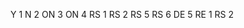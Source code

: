 <?xml version="1.0" encoding="UTF-8"?>
<Study xmlns:xsi="http://www.w3.org/2001/XMLSchema-instance" EDCStudyID="ABC101-101"
      EDCStudyVersion="ABC101-101_001" System="Rave" IMPACTMonitoringDocCode="10.2.1"
      IMPACTStudyID="111111" InFormAdapterURL="">
      <VisitDesign>
            <Visit IMPACTVisitID="SCREEN" EDCVisitID="SCREEN" Repeating="N">
                  <Attribute IMPACTAttributeID="ActualVisitDate" EDCAttributeID="SV.SVDAT" />
            </Visit>
            <Visit IMPACTVisitID="DUMENR" EDCVisitID="W1D1" Repeating="N">
                  <Attribute IMPACTAttributeID="ActualVisitDate" EDCAttributeID="SV.SVDAT" />
            </Visit>
            <Visit IMPACTVisitID="W1D1" EDCVisitID="W1D1" Repeating="N">
                  <Attribute IMPACTAttributeID="ActualVisitDate" EDCAttributeID="SV.SVDAT" />
            </Visit>
            <Visit IMPACTVisitID="W001D2" EDCVisitID="W1D2" Repeating="N">
                  <Attribute IMPACTAttributeID="ActualVisitDate" EDCAttributeID="SV.SVDAT" />
            </Visit>
            <Visit IMPACTVisitID="W001D3" EDCVisitID="W1D3" Repeating="N">
                  <Attribute IMPACTAttributeID="ActualVisitDate" EDCAttributeID="SV.SVDAT" />
            </Visit>
            <Visit IMPACTVisitID="W002D1" EDCVisitID="W2D1" Repeating="N">
                  <Attribute IMPACTAttributeID="ActualVisitDate" EDCAttributeID="SV.SVDAT" />
            </Visit>
            <Visit IMPACTVisitID="W004D1" EDCVisitID="W4D1" Repeating="N">
                  <Attribute IMPACTAttributeID="ActualVisitDate" EDCAttributeID="SV.SVDAT" />
            </Visit>
            <Visit IMPACTVisitID="W004D2" EDCVisitID="W4D2" Repeating="N">
                  <Attribute IMPACTAttributeID="ActualVisitDate" EDCAttributeID="SV.SVDAT" />
            </Visit>
            <Visit IMPACTVisitID="W004D3" EDCVisitID="W4D3" Repeating="N">
                  <Attribute IMPACTAttributeID="ActualVisitDate" EDCAttributeID="SV.SVDAT" />
            </Visit>
            <Visit IMPACTVisitID="W005D1A" EDCVisitID="W5D1A" Repeating="N">
                  <Attribute IMPACTAttributeID="ActualVisitDate" EDCAttributeID="SV.SVDAT" />
            </Visit>
            <Visit IMPACTVisitID="W005D1D" EDCVisitID="W5D1D" Repeating="N">
                  <Attribute IMPACTAttributeID="ActualVisitDate" EDCAttributeID="SV.SVDAT" />
            </Visit>
            <Visit IMPACTVisitID="W007D1" EDCVisitID="W7D1" Repeating="N">
                  <Attribute IMPACTAttributeID="ActualVisitDate" EDCAttributeID="SV.SVDAT" />
            </Visit>
            <Visit IMPACTVisitID="W007D2" EDCVisitID="W7D2" Repeating="N">
                  <Attribute IMPACTAttributeID="ActualVisitDate" EDCAttributeID="SV.SVDAT" />
            </Visit>
            <Visit IMPACTVisitID="W007D3" EDCVisitID="W7D3" Repeating="N">
                  <Attribute IMPACTAttributeID="ActualVisitDate" EDCAttributeID="SV.SVDAT" />
            </Visit>
            <Visit IMPACTVisitID="W008D1A" EDCVisitID="W8D1A" Repeating="N">
                  <Attribute IMPACTAttributeID="ActualVisitDate" EDCAttributeID="SV.SVDAT" />
            </Visit>
            <Visit IMPACTVisitID="W008D1D" EDCVisitID="W8D1D" Repeating="N">
                  <Attribute IMPACTAttributeID="ActualVisitDate" EDCAttributeID="SV.SVDAT" />
            </Visit>
            <Visit IMPACTVisitID="W010D1" EDCVisitID="W10D1" Repeating="N">
                  <Attribute IMPACTAttributeID="ActualVisitDate" EDCAttributeID="SV.SVDAT" />
            </Visit>
            <Visit IMPACTVisitID="W010D2" EDCVisitID="W10D2" Repeating="N">
                  <Attribute IMPACTAttributeID="ActualVisitDate" EDCAttributeID="SV.SVDAT" />
            </Visit>
            <Visit IMPACTVisitID="W010D3" EDCVisitID="W10D3" Repeating="N">
                  <Attribute IMPACTAttributeID="ActualVisitDate" EDCAttributeID="SV.SVDAT" />
            </Visit>
            <Visit IMPACTVisitID="W011D1A" EDCVisitID="W11D1A" Repeating="N">
                  <Attribute IMPACTAttributeID="ActualVisitDate" EDCAttributeID="SV.SVDAT" />
            </Visit>
            <Visit IMPACTVisitID="W011D1D" EDCVisitID="W11D1D" Repeating="N">
                  <Attribute IMPACTAttributeID="ActualVisitDate" EDCAttributeID="SV.SVDAT" />
            </Visit>
            <Visit IMPACTVisitID="W013D1A" EDCVisitID="W13D1A" Repeating="N">
                  <Attribute IMPACTAttributeID="ActualVisitDate" EDCAttributeID="SV.SVDAT" />
            </Visit>
            <Visit IMPACTVisitID="W014D1A" EDCVisitID="W14D1" Repeating="N">
                  <Attribute IMPACTAttributeID="ActualVisitDate" EDCAttributeID="SV.SVDAT" />
            </Visit>
            <Visit IMPACTVisitID="W015D1D" EDCVisitID="W15D1D" Repeating="N">
                  <Attribute IMPACTAttributeID="ActualVisitDate" EDCAttributeID="SV.SVDAT" />
            </Visit>
            <Visit IMPACTVisitID="W017D1A" EDCVisitID="W17D1A" Repeating="N">
                  <Attribute IMPACTAttributeID="ActualVisitDate" EDCAttributeID="SV.SVDAT" />
            </Visit>
            <Visit IMPACTVisitID="W018D1A" EDCVisitID="W18D1" Repeating="N">
                  <Attribute IMPACTAttributeID="ActualVisitDate" EDCAttributeID="SV.SVDAT" />
            </Visit>
            <Visit IMPACTVisitID="W019D1D" EDCVisitID="W19D1D" Repeating="N">
                  <Attribute IMPACTAttributeID="ActualVisitDate" EDCAttributeID="SV.SVDAT" />
            </Visit>
            <Visit IMPACTVisitID="W021D1A" EDCVisitID="W21D1A" Repeating="N">
                  <Attribute IMPACTAttributeID="ActualVisitDate" EDCAttributeID="SV.SVDAT" />
            </Visit>
            <Visit IMPACTVisitID="W022D1A" EDCVisitID="W22D1" Repeating="N">
                  <Attribute IMPACTAttributeID="ActualVisitDate" EDCAttributeID="SV.SVDAT" />
            </Visit>
            <Visit IMPACTVisitID="W023D1D" EDCVisitID="W23D1D" Repeating="N">
                  <Attribute IMPACTAttributeID="ActualVisitDate" EDCAttributeID="SV.SVDAT" />
            </Visit>
            <Visit IMPACTVisitID="W025D1A" EDCVisitID="W25D1" Repeating="N">
                  <Attribute IMPACTAttributeID="ActualVisitDate" EDCAttributeID="SV.SVDAT" />
            </Visit>
            <Visit IMPACTVisitID="W026D1A" EDCVisitID="W26D1" Repeating="N">
                  <Attribute IMPACTAttributeID="ActualVisitDate" EDCAttributeID="SV.SVDAT" />
            </Visit>
            <Visit IMPACTVisitID="W030D1A" EDCVisitID="W30D1" Repeating="N">
                  <Attribute IMPACTAttributeID="ActualVisitDate" EDCAttributeID="SV.SVDAT" />
            </Visit>
            <Visit IMPACTVisitID="W034D1A" EDCVisitID="W34D1" Repeating="N">
                  <Attribute IMPACTAttributeID="ActualVisitDate" EDCAttributeID="SV.SVDAT" />
            </Visit>
            <Visit IMPACTVisitID="W038D1A" EDCVisitID="W38D1" Repeating="N">
                  <Attribute IMPACTAttributeID="ActualVisitDate" EDCAttributeID="SV.SVDAT" />
            </Visit>
            <Visit IMPACTVisitID="W042D1A" EDCVisitID="W42D1" Repeating="N">
                  <Attribute IMPACTAttributeID="ActualVisitDate" EDCAttributeID="SV.SVDAT" />
            </Visit>
            <Visit IMPACTVisitID="W046D1A" EDCVisitID="W46D1" Repeating="N">
                  <Attribute IMPACTAttributeID="ActualVisitDate" EDCAttributeID="SV.SVDAT" />
            </Visit>
            <Visit IMPACTVisitID="W050D1A" EDCVisitID="W50D1" Repeating="N">
                  <Attribute IMPACTAttributeID="ActualVisitDate" EDCAttributeID="SV.SVDAT" />
            </Visit>
            <Visit IMPACTVisitID="W054D1A" EDCVisitID="W54D1" Repeating="N">
                  <Attribute IMPACTAttributeID="ActualVisitDate" EDCAttributeID="SV.SVDAT" />
            </Visit>
            <Visit IMPACTVisitID="W058D1A" EDCVisitID="W58D1" Repeating="N">
                  <Attribute IMPACTAttributeID="ActualVisitDate" EDCAttributeID="SV.SVDAT" />
            </Visit>
            <Visit IMPACTVisitID="W062D1A" EDCVisitID="W62D1" Repeating="N">
                  <Attribute IMPACTAttributeID="ActualVisitDate" EDCAttributeID="SV.SVDAT" />
            </Visit>
            <Visit IMPACTVisitID="W066D1A" EDCVisitID="W66D1" Repeating="N">
                  <Attribute IMPACTAttributeID="ActualVisitDate" EDCAttributeID="SV.SVDAT" />
            </Visit>
            <Visit IMPACTVisitID="W070D1A" EDCVisitID="W70D1" Repeating="N">
                  <Attribute IMPACTAttributeID="ActualVisitDate" EDCAttributeID="SV.SVDAT" />
            </Visit>
            <Visit IMPACTVisitID="W074D1A" EDCVisitID="W74D1" Repeating="N">
                  <Attribute IMPACTAttributeID="ActualVisitDate" EDCAttributeID="SV.SVDAT" />
            </Visit>
            <Visit IMPACTVisitID="W078D1A" EDCVisitID="W78D1" Repeating="N">
                  <Attribute IMPACTAttributeID="ActualVisitDate" EDCAttributeID="SV.SVDAT" />
            </Visit>
            <Visit IMPACTVisitID="W082D1A" EDCVisitID="W82D1" Repeating="N">
                  <Attribute IMPACTAttributeID="ActualVisitDate" EDCAttributeID="SV.SVDAT" />
            </Visit>
            <Visit IMPACTVisitID="W086D1A" EDCVisitID="W86D1" Repeating="N">
                  <Attribute IMPACTAttributeID="ActualVisitDate" EDCAttributeID="SV.SVDAT" />
            </Visit>
            <Visit IMPACTVisitID="W090D1A" EDCVisitID="W90D1" Repeating="N">
                  <Attribute IMPACTAttributeID="ActualVisitDate" EDCAttributeID="SV.SVDAT" />
            </Visit>
            <Visit IMPACTVisitID="W094D1A" EDCVisitID="W94D1" Repeating="N">
                  <Attribute IMPACTAttributeID="ActualVisitDate" EDCAttributeID="SV.SVDAT" />
            </Visit>
            <Visit IMPACTVisitID="W098D1A" EDCVisitID="W98D1" Repeating="N">
                  <Attribute IMPACTAttributeID="ActualVisitDate" EDCAttributeID="SV.SVDAT" />
            </Visit>
            <Visit IMPACTVisitID="W102D1A" EDCVisitID="W102D1" Repeating="N">
                  <Attribute IMPACTAttributeID="ActualVisitDate" EDCAttributeID="SV.SVDAT" />
            </Visit>
            <Visit IMPACTVisitID="W106D1A" EDCVisitID="W106D1" Repeating="N">
                  <Attribute IMPACTAttributeID="ActualVisitDate" EDCAttributeID="SV.SVDAT" />
            </Visit>
            <Visit IMPACTVisitID="W110D1A" EDCVisitID="W110D1" Repeating="N">
                  <Attribute IMPACTAttributeID="ActualVisitDate" EDCAttributeID="SV.SVDAT" />
            </Visit>
            <Visit IMPACTVisitID="W114D1A" EDCVisitID="W114D1" Repeating="N">
                  <Attribute IMPACTAttributeID="ActualVisitDate" EDCAttributeID="SV.SVDAT" />
            </Visit>
            <Visit IMPACTVisitID="W118D1A" EDCVisitID="W118D1" Repeating="N">
                  <Attribute IMPACTAttributeID="ActualVisitDate" EDCAttributeID="SV.SVDAT" />
            </Visit>
            <Visit IMPACTVisitID="W122D1A" EDCVisitID="W122D1" Repeating="N">
                  <Attribute IMPACTAttributeID="ActualVisitDate" EDCAttributeID="SV.SVDAT" />
            </Visit>
            <Visit IMPACTVisitID="W126D1A" EDCVisitID="W126D1" Repeating="N">
                  <Attribute IMPACTAttributeID="ActualVisitDate" EDCAttributeID="SV.SVDAT" />
            </Visit>
            <Visit IMPACTVisitID="W130D1A" EDCVisitID="W130D1" Repeating="N">
                  <Attribute IMPACTAttributeID="ActualVisitDate" EDCAttributeID="SV.SVDAT" />
            </Visit>
            <Visit IMPACTVisitID="W134D1A" EDCVisitID="W134D1" Repeating="N">
                  <Attribute IMPACTAttributeID="ActualVisitDate" EDCAttributeID="SV.SVDAT" />
            </Visit>
            <Visit IMPACTVisitID="W138D1A" EDCVisitID="W138D1" Repeating="N">
                  <Attribute IMPACTAttributeID="ActualVisitDate" EDCAttributeID="SV.SVDAT" />
            </Visit>
            <Visit IMPACTVisitID="W142D1A" EDCVisitID="W142D1" Repeating="N">
                  <Attribute IMPACTAttributeID="ActualVisitDate" EDCAttributeID="SV.SVDAT" />
            </Visit>
            <Visit IMPACTVisitID="W146D1A" EDCVisitID="W146D1" Repeating="N">
                  <Attribute IMPACTAttributeID="ActualVisitDate" EDCAttributeID="SV.SVDAT" />
            </Visit>
            <Visit IMPACTVisitID="W150D1A" EDCVisitID="W150D1" Repeating="N">
                  <Attribute IMPACTAttributeID="ActualVisitDate" EDCAttributeID="SV.SVDAT" />
            </Visit>
            <Visit IMPACTVisitID="W154D1A" EDCVisitID="W154D1" Repeating="N">
                  <Attribute IMPACTAttributeID="ActualVisitDate" EDCAttributeID="SV.SVDAT" />
            </Visit>
            <Visit IMPACTVisitID="W158D1A" EDCVisitID="W158D1" Repeating="N">
                  <Attribute IMPACTAttributeID="ActualVisitDate" EDCAttributeID="SV.SVDAT" />
            </Visit>
            <Visit IMPACTVisitID="W027D1D" EDCVisitID="W27D1" Repeating="N">
                  <Attribute IMPACTAttributeID="ActualVisitDate" EDCAttributeID="SV.SVDAT" />
            </Visit>
            <Visit IMPACTVisitID="W031D1D" EDCVisitID="W31D1" Repeating="N">
                  <Attribute IMPACTAttributeID="ActualVisitDate" EDCAttributeID="SV.SVDAT" />
            </Visit>
            <Visit IMPACTVisitID="W035D1D" EDCVisitID="W35D1" Repeating="N">
                  <Attribute IMPACTAttributeID="ActualVisitDate" EDCAttributeID="SV.SVDAT" />
            </Visit>
            <Visit IMPACTVisitID="W039D1D" EDCVisitID="W39D1" Repeating="N">
                  <Attribute IMPACTAttributeID="ActualVisitDate" EDCAttributeID="SV.SVDAT" />
            </Visit>
            <Visit IMPACTVisitID="W043D1D" EDCVisitID="W43D1" Repeating="N">
                  <Attribute IMPACTAttributeID="ActualVisitDate" EDCAttributeID="SV.SVDAT" />
            </Visit>
            <Visit IMPACTVisitID="W047D1D" EDCVisitID="W47D1" Repeating="N">
                  <Attribute IMPACTAttributeID="ActualVisitDate" EDCAttributeID="SV.SVDAT" />
            </Visit>
            <Visit IMPACTVisitID="W051D1D" EDCVisitID="W51D1" Repeating="N">
                  <Attribute IMPACTAttributeID="ActualVisitDate" EDCAttributeID="SV.SVDAT" />
            </Visit>
            <Visit IMPACTVisitID="W055D1D" EDCVisitID="W55D1" Repeating="N">
                  <Attribute IMPACTAttributeID="ActualVisitDate" EDCAttributeID="SV.SVDAT" />
            </Visit>
            <Visit IMPACTVisitID="W059D1D" EDCVisitID="W59D1" Repeating="N">
                  <Attribute IMPACTAttributeID="ActualVisitDate" EDCAttributeID="SV.SVDAT" />
            </Visit>
            <Visit IMPACTVisitID="W063D1D" EDCVisitID="W63D1" Repeating="N">
                  <Attribute IMPACTAttributeID="ActualVisitDate" EDCAttributeID="SV.SVDAT" />
            </Visit>
            <Visit IMPACTVisitID="W067D1D" EDCVisitID="W67D1" Repeating="N">
                  <Attribute IMPACTAttributeID="ActualVisitDate" EDCAttributeID="SV.SVDAT" />
            </Visit>
            <Visit IMPACTVisitID="W071D1D" EDCVisitID="W71D1" Repeating="N">
                  <Attribute IMPACTAttributeID="ActualVisitDate" EDCAttributeID="SV.SVDAT" />
            </Visit>
            <Visit IMPACTVisitID="W075D1D" EDCVisitID="W75D1" Repeating="N">
                  <Attribute IMPACTAttributeID="ActualVisitDate" EDCAttributeID="SV.SVDAT" />
            </Visit>
            <Visit IMPACTVisitID="W079D1D" EDCVisitID="W79D1" Repeating="N">
                  <Attribute IMPACTAttributeID="ActualVisitDate" EDCAttributeID="SV.SVDAT" />
            </Visit>
            <Visit IMPACTVisitID="W083D1D" EDCVisitID="W83D1" Repeating="N">
                  <Attribute IMPACTAttributeID="ActualVisitDate" EDCAttributeID="SV.SVDAT" />
            </Visit>
            <Visit IMPACTVisitID="W087D1D" EDCVisitID="W87D1" Repeating="N">
                  <Attribute IMPACTAttributeID="ActualVisitDate" EDCAttributeID="SV.SVDAT" />
            </Visit>
            <Visit IMPACTVisitID="W091D1D" EDCVisitID="W91D1" Repeating="N">
                  <Attribute IMPACTAttributeID="ActualVisitDate" EDCAttributeID="SV.SVDAT" />
            </Visit>
            <Visit IMPACTVisitID="W095D1D" EDCVisitID="W95D1" Repeating="N">
                  <Attribute IMPACTAttributeID="ActualVisitDate" EDCAttributeID="SV.SVDAT" />
            </Visit>
            <Visit IMPACTVisitID="W099D1D" EDCVisitID="W99D1" Repeating="N">
                  <Attribute IMPACTAttributeID="ActualVisitDate" EDCAttributeID="SV.SVDAT" />
            </Visit>
            <Visit IMPACTVisitID="W103D1D" EDCVisitID="W103D1" Repeating="N">
                  <Attribute IMPACTAttributeID="ActualVisitDate" EDCAttributeID="SV.SVDAT" />
            </Visit>
            <Visit IMPACTVisitID="W107D1D" EDCVisitID="W107D1" Repeating="N">
                  <Attribute IMPACTAttributeID="ActualVisitDate" EDCAttributeID="SV.SVDAT" />
            </Visit>
            <Visit IMPACTVisitID="W111D1D" EDCVisitID="W111D1" Repeating="N">
                  <Attribute IMPACTAttributeID="ActualVisitDate" EDCAttributeID="SV.SVDAT" />
            </Visit>
            <Visit IMPACTVisitID="W115D1D" EDCVisitID="W115D1" Repeating="N">
                  <Attribute IMPACTAttributeID="ActualVisitDate" EDCAttributeID="SV.SVDAT" />
            </Visit>
            <Visit IMPACTVisitID="W119D1D" EDCVisitID="W119D1" Repeating="N">
                  <Attribute IMPACTAttributeID="ActualVisitDate" EDCAttributeID="SV.SVDAT" />
            </Visit>
            <Visit IMPACTVisitID="W123D1D" EDCVisitID="W123D1" Repeating="N">
                  <Attribute IMPACTAttributeID="ActualVisitDate" EDCAttributeID="SV.SVDAT" />
            </Visit>
            <Visit IMPACTVisitID="W127D1D" EDCVisitID="W127D1" Repeating="N">
                  <Attribute IMPACTAttributeID="ActualVisitDate" EDCAttributeID="SV.SVDAT" />
            </Visit>
            <Visit IMPACTVisitID="W131D1D" EDCVisitID="W131D1" Repeating="N">
                  <Attribute IMPACTAttributeID="ActualVisitDate" EDCAttributeID="SV.SVDAT" />
            </Visit>
            <Visit IMPACTVisitID="W135D1D" EDCVisitID="W135D1" Repeating="N">
                  <Attribute IMPACTAttributeID="ActualVisitDate" EDCAttributeID="SV.SVDAT" />
            </Visit>
            <Visit IMPACTVisitID="W139D1D" EDCVisitID="W139D1" Repeating="N">
                  <Attribute IMPACTAttributeID="ActualVisitDate" EDCAttributeID="SV.SVDAT" />
            </Visit>
            <Visit IMPACTVisitID="W143D1D" EDCVisitID="W143D1" Repeating="N">
                  <Attribute IMPACTAttributeID="ActualVisitDate" EDCAttributeID="SV.SVDAT" />
            </Visit>
            <Visit IMPACTVisitID="W147D1D" EDCVisitID="W147D1" Repeating="N">
                  <Attribute IMPACTAttributeID="ActualVisitDate" EDCAttributeID="SV.SVDAT" />
            </Visit>
            <Visit IMPACTVisitID="W151D1D" EDCVisitID="W151D1" Repeating="N">
                  <Attribute IMPACTAttributeID="ActualVisitDate" EDCAttributeID="SV.SVDAT" />
            </Visit>
            <Visit IMPACTVisitID="W155D1D" EDCVisitID="W155D1" Repeating="N">
                  <Attribute IMPACTAttributeID="ActualVisitDate" EDCAttributeID="SV.SVDAT" />
            </Visit>
            <Visit IMPACTVisitID="W159D1D" EDCVisitID="W159D1" Repeating="N">
                  <Attribute IMPACTAttributeID="ActualVisitDate" EDCAttributeID="SV.SVDAT" />
            </Visit>
            <Visit IMPACTVisitID="LTFU:1" EDCVisitID="LTFU" Repeating="N">
                  <Attribute IMPACTAttributeID="ActualVisitDate" EDCAttributeID="SV.SVDAT" />
            </Visit> 
            <Visit IMPACTVisitID="LTFU:2" EDCVisitID="LTFU1" Repeating="N">
                  <Attribute IMPACTAttributeID="ActualVisitDate" EDCAttributeID="SV.SVDAT" />
            </Visit>
            <Visit IMPACTVisitID="LTFU:3" EDCVisitID="LTFU2" Repeating="N">
                  <Attribute IMPACTAttributeID="ActualVisitDate" EDCAttributeID="SV.SVDAT" />
            </Visit>
            <Visit IMPACTVisitID="LTFU:4" EDCVisitID="LTFU3" Repeating="N">
                  <Attribute IMPACTAttributeID="ActualVisitDate" EDCAttributeID="SV.SVDAT" />
            </Visit>
            <Visit IMPACTVisitID="LTFU:5" EDCVisitID="LTFU4" Repeating="N">
                  <Attribute IMPACTAttributeID="ActualVisitDate" EDCAttributeID="SV.SVDAT" />
            </Visit>
            <Visit IMPACTVisitID="LTFU:6" EDCVisitID="LTFU5" Repeating="N">
                  <Attribute IMPACTAttributeID="ActualVisitDate" EDCAttributeID="SV.SVDAT" />
            </Visit>
            <Visit IMPACTVisitID="LTFU:7" EDCVisitID="LTFU6" Repeating="N">
                  <Attribute IMPACTAttributeID="ActualVisitDate" EDCAttributeID="SV.SVDAT" />
            </Visit>
            <Visit IMPACTVisitID="LTFU:8" EDCVisitID="LTFU7" Repeating="N">
                  <Attribute IMPACTAttributeID="ActualVisitDate" EDCAttributeID="SV.SVDAT" />
            </Visit>
            <Visit IMPACTVisitID="LTFU:9" EDCVisitID="LTFU8" Repeating="N">
                  <Attribute IMPACTAttributeID="ActualVisitDate" EDCAttributeID="SV.SVDAT" />
            </Visit>
            <Visit IMPACTVisitID="LTFU:10" EDCVisitID="LTFU9" Repeating="N">
                  <Attribute IMPACTAttributeID="ActualVisitDate" EDCAttributeID="SV.SVDAT" />
            </Visit>
            <Visit IMPACTVisitID="LTFU:11" EDCVisitID="LTFU10" Repeating="N">
                  <Attribute IMPACTAttributeID="ActualVisitDate" EDCAttributeID="SV.SVDAT" />
            </Visit>
            <Visit IMPACTVisitID="LTFU:12" EDCVisitID="LTFU11" Repeating="N">
                  <Attribute IMPACTAttributeID="ActualVisitDate" EDCAttributeID="SV.SVDAT" />
            </Visit>
            <Visit IMPACTVisitID="LTFU:13" EDCVisitID="LTFU12" Repeating="N">
                  <Attribute IMPACTAttributeID="ActualVisitDate" EDCAttributeID="SV.SVDAT" />
            </Visit>
            <Visit IMPACTVisitID="LTFU:14" EDCVisitID="LTFU13" Repeating="N">
                  <Attribute IMPACTAttributeID="ActualVisitDate" EDCAttributeID="SV.SVDAT" />
            </Visit>
            <Visit IMPACTVisitID="LTFU:15" EDCVisitID="LTFU14" Repeating="N">
                  <Attribute IMPACTAttributeID="ActualVisitDate" EDCAttributeID="SV.SVDAT" />
            </Visit>
            <Visit IMPACTVisitID="LTFU:16" EDCVisitID="LTFU15" Repeating="N">
                  <Attribute IMPACTAttributeID="ActualVisitDate" EDCAttributeID="SV.SVDAT" />
            </Visit>
            <Visit IMPACTVisitID="LTFU:17" EDCVisitID="LTFU16" Repeating="N">
                  <Attribute IMPACTAttributeID="ActualVisitDate" EDCAttributeID="SV.SVDAT" />
            </Visit>
            <Visit IMPACTVisitID="LTFU:18" EDCVisitID="LTFU17" Repeating="N">
                  <Attribute IMPACTAttributeID="ActualVisitDate" EDCAttributeID="SV.SVDAT" />
            </Visit>
            <Visit IMPACTVisitID="LTFU:19" EDCVisitID="LTFU18" Repeating="N">
                  <Attribute IMPACTAttributeID="ActualVisitDate" EDCAttributeID="SV.SVDAT" />
            </Visit>
            <Visit IMPACTVisitID="LTFU:20" EDCVisitID="LTFU19" Repeating="N">
                  <Attribute IMPACTAttributeID="ActualVisitDate" EDCAttributeID="SV.SVDAT" />
            </Visit>
            <Visit IMPACTVisitID="US" EDCVisitID="US" Repeating="Y">
                  <Attribute IMPACTAttributeID="ActualVisitDate" EDCAttributeID="SV.SVDAT" />
            </Visit>
            <Visit IMPACTVisitID="EOT" EDCVisitID="EOT" Repeating="N">
                  <Attribute IMPACTAttributeID="ActualVisitDate" EDCAttributeID="EOT.EOTDAT" />
            </Visit>
      </VisitDesign>
      <SubjectAttributes>
            <Attribute IMPACTAttributeID="UniqueNumber" EDCVisitID="SUBJECT"
                  EDCAttributeID="SUBJ.SUBJNUM" />
            <Attribute IMPACTAttributeID="TransferSubjectTriggerField" EDCVisitID="SUBJECT"
                  EDCAttributeID="SUBJ.SUBJNUM" />
            <Attribute IMPACTAttributeID="ICFDate" EDCVisitID="SCREEN" EDCAttributeID="DS.DSSTDAT" />
      </SubjectAttributes>
      <!--   
      Serious Adverse Event Attributes
      -->
      <SAEAttributes>
            <Attribute IMPACTAttributeID="Description" EDCVisitID="AE" EDCAttributeID="AE.AETERM" />
            <Attribute IMPACTAttributeID="SeriousEventFlag" EDCVisitID="AE"
                  EDCAttributeID="AE.AESER">
                  <Value>
                        <IMPACTValue>Y</IMPACTValue>
                        <EDCValue>1</EDCValue>
                  </Value>
                  <Value>
                        <IMPACTValue>N</IMPACTValue>
                        <EDCValue>2</EDCValue>
                  </Value>
            </Attribute>
            <Attribute IMPACTAttributeID="OnsetDate" EDCVisitID="AE" EDCAttributeID="AE.AESTDAT" />
            <Attribute IMPACTAttributeID="ResolvedDate" EDCVisitID="AE" EDCAttributeID="AE.AEENDDAT" />
            <Attribute IMPACTAttributeID="Outcome" EDCVisitID="AE" EDCAttributeID="AE.AEOUT">
                  <Value>
                        <IMPACTValue>ON</IMPACTValue>
                        <EDCValue>3</EDCValue>
                  </Value>
                  <Value>
                        <IMPACTValue>ON</IMPACTValue>
                        <EDCValue>4</EDCValue>
                  </Value>
                  <Value>
                        <IMPACTValue>RS</IMPACTValue>
                        <EDCValue>1</EDCValue>
                  </Value>
                  <Value>
                        <IMPACTValue>RS</IMPACTValue>
                        <EDCValue>2</EDCValue>
                  </Value>
                  <Value>
                        <IMPACTValue>RS</IMPACTValue>
                        <EDCValue>5</EDCValue>
                  </Value>
                  <Value>
                        <IMPACTValue>RS</IMPACTValue>
                        <EDCValue>6</EDCValue>
                  </Value>
            </Attribute>
            <Attribute IMPACTAttributeID="OutcomeDetail" EDCVisitID="AE" EDCAttributeID="AE.AEOUT">
                  <Value>
                        <IMPACTValue>DE</IMPACTValue>
                        <EDCValue>5</EDCValue>
                  </Value>
                  <Value>
                        <IMPACTValue>RE</IMPACTValue>
                        <EDCValue>1</EDCValue>
                  </Value>
                  <Value>
                        <IMPACTValue>RS</IMPACTValue>
                        <EDCValue>2</EDCValue>
                  </Value>
            </Attribute>
      </SAEAttributes>
</Study>
